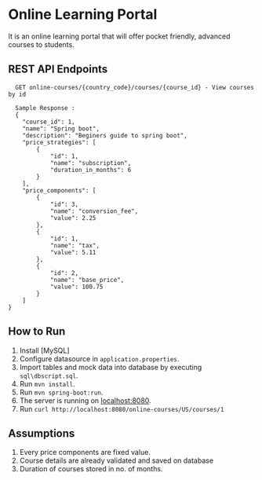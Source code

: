 #  Online Learning Portal
It is an online learning portal that will offer pocket friendly, advanced courses to students.

## REST API Endpoints

```
  GET online-courses/{country_code}/courses/{course_id} - View courses by id
  
  Sample Response :
  {
	"course_id": 1,
	"name": "Spring boot",
	"description": "Beginers guide to spring boot",
	"price_strategies": [
		{
			"id": 1,
			"name": "subscription",
			"duration_in_months": 6
		}
	],
	"price_components": [
		{
			"id": 3,
			"name": "conversion_fee",
			"value": 2.25
		},
		{
			"id": 1,
			"name": "tax",
			"value": 5.11
		},
		{
			"id": 2,
			"name": "base_price",
			"value": 100.75
		}
	]
}
```
## How to  Run

  1. Install [MySQL]
  2. Configure datasource in `application.properties`.
  3. Import tables and mock data into database by executing `sql\dbscript.sql`.
  4. Run `mvn install`.
  5. Run `mvn spring-boot:run`.
  6. The server is running on [localhost:8080]().
  7. Run `curl http://localhost:8080/online-courses/US/courses/1`
  
  ## Assumptions
  
  1. Every price components are fixed value.
  2. Course details are already validated and saved on database
  3. Duration of courses stored in no. of months.
